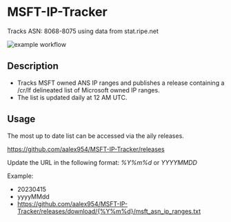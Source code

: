 # MSFT-IP-Tracker
Tracks ASN: 8068-8075 using data from stat.ripe.net

![example workflow](https://github.com/aalex954/MSFT-IP-Tracker/actions/workflows/build_and_release.yml/badge.svg)

## Description

- Tracks MSFT owned ANS IP ranges and publishes a release containing a /cr/lf delineated list of Microsoft owned IP ranges.
- The list is updated daily at 12 AM UTC.

## Usage

The most up to date list can be accessed via the aily releases.

https://github.com/aalex954/MSFT-IP-Tracker/releases

Update the URL in the following format: _%Y%m%d_ or _YYYYMMDD_

Example: 

- 20230415 
- yyyyMMdd
- https://github.com/aalex954/MSFT-IP-Tracker/releases/download/{%Y%m%d}/msft_asn_ip_ranges.txt


